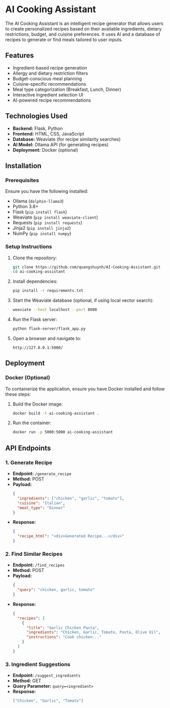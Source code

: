 # AI Cooking Assistant

The AI Cooking Assistant is an intelligent recipe generator that allows users to create personalized recipes based on their available ingredients, dietary restrictions, budget, and cuisine preferences. It uses AI and a database of recipes to generate or find meals tailored to user inputs.

## Features
- Ingredient-based recipe generation
- Allergy and dietary restriction filters
- Budget-conscious meal planning
- Cuisine-specific recommendations
- Meal type categorization (Breakfast, Lunch, Dinner)
- Interactive ingredient selection UI
- AI-powered recipe recommendations

## Technologies Used
- **Backend:** Flask, Python
- **Frontend:** HTML, CSS, JavaScript
- **Database:** Weaviate (for recipe similarity searches)
- **AI Model:** Ollama API (for generating recipes)
- **Deployment:** Docker (optional)

## Installation
### Prerequisites
Ensure you have the following installed:
- Ollama (`dolphin-llama3`)
- Python 3.8+
- Flask (`pip install flask`)
- Weaviate (`pip install weaviate-client`)
- Requests (`pip install requests`)
- Jinja2 (`pip install jinja2`)
- NumPy (`pip install numpy`)

### Setup Instructions
1. Clone the repository:
   ```sh
   git clone https://github.com/quangshuynh/AI-Cooking-Assistant.git
   cd ai-cooking-assistant
   ```

2. Install dependencies:
   ```sh
   pip install -r requirements.txt
   ```

3. Start the Weaviate database (optional, if using local vector search):
   ```sh
   weaviate --host localhost --port 8080
   ```

4. Run the Flask server:
   ```sh
   python flask-server/flask_app.py
   ```

5. Open a browser and navigate to:
   ```
   http://127.0.0.1:5000/
   ```

## Deployment
### Docker (Optional)
To containerize the application, ensure you have Docker installed and follow these steps:
1. Build the Docker image:
   ```sh
   docker build -t ai-cooking-assistant .
   ```
2. Run the container:
   ```sh
   docker run -p 5000:5000 ai-cooking-assistant
   ```

## API Endpoints
### 1. Generate Recipe
- **Endpoint:** `/generate_recipe`
- **Method:** POST
- **Payload:**
  ```json
  {
    "ingredients": ["chicken", "garlic", "tomato"],
    "cuisine": "Italian",
    "meal_type": "Dinner"
  }
  ```
- **Response:**
  ```json
  {
    "recipe_html": "<div>Generated Recipe...</div>"
  }
  ```

### 2. Find Similar Recipes
- **Endpoint:** `/find_recipes`
- **Method:** POST
- **Payload:**
  ```json
  {
    "query": "chicken, garlic, tomato"
  }
  ```
- **Response:**
  ```json
  {
    "recipes": [
      {
        "title": "Garlic Chicken Pasta",
        "ingredients": "Chicken, Garlic, Tomato, Pasta, Olive Oil",
        "instructions": "Cook chicken..."
      }
    ]
  }
  ```

### 3. Ingredient Suggestions
- **Endpoint:** `/suggest_ingredients`
- **Method:** GET
- **Query Parameter:** `query=<ingredient>`
- **Response:**
  ```json
  ["Chicken", "Garlic", "Tomato"]
  ```

